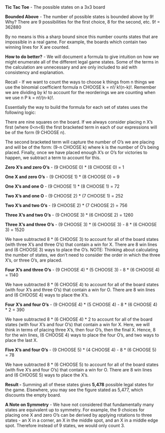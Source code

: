 **Tic Tac Toe** - The possible states on a 3x3 board

**Bounded Above** - The number of possible states is bounded above by 9! Why? There are 9 possibilities for the first choice, 8 for the second, etc.
9! = 362880

By no means is this a sharp bound since this number counts states that are impossible in a real game. For example, the boards which contain two winning lines for X are counted.

**How to do better?** - We will document a formula to give intuition on how we might enumerate all of the different legal game states. Some of the terms in the calculation are unnecessary and are only included to aid with consistency and explanation.

Recall - If we want to count the ways to choose k things from n things we use the binomial coefficient formula n CHOOSE k = n!/ k!(n-k)!. Remember we are dividing by k! to account for the reorderings we are counting when we use n P k = n!/(n-k)!. 

Essentially the way to build the formula for each set of states uses the following logic:

There are nine squares on the board. If we always consider placing n X’s first (where 0<n<6) the first bracketed term in each of our expressions will be of the form (9 CHOOSE n).

The second bracketed term will capture the number of O’s we are placing and will be of the form: (9-n CHOOSE k) where k is the number of O’s being placed.
Finally, once we have placed enough X’s or O’s for victories to happen, we subtract a term to account for this.

**Zero X’s and zero O’s** - (9 CHOOSE 0) * (8 CHOOSE 0) = 1

**One X and zero O’s** - (9 CHOOSE 1) * (8 CHOOSE 0) = 9

**One X’s and one O** - (9 CHOOSE 1) * (8 CHOOSE 1) = 72

**Two X’s and one O** - (9 CHOOSE 2) * (7 CHOOSE 1) = 252

**Two X’s and two O’s** - (9 CHOOSE 2) * (7 CHOOSE 2) = 756

**Three X’s and two O’s** - (9 CHOOSE 3) * (6 CHOOSE 2) = 1260

**Three X’s and three O’s** - (9 CHOOSE 3) * (6 CHOOSE 3) - 8 * (6 CHOOSE 3) = 1520

We have subtracted 8 * (6 CHOOSE 3) to account for all of the board states (with three X’s and three O’s) that contain a win for X. There are 8 win lines and (6 CHOOSE 3) ways to place the O’s. NOTE: Thinking about calculating the number of states, we don’t need to consider the order in which the three X’s, or three O’s, are placed.     

**Four X’s and three O’s** - (9 CHOOSE 4) * (5 CHOOSE 3) - 8 * (6 CHOOSE 4) = 1140

We have subtracted 8 * (6 CHOOSE 4) to account for all of the board states (with four X’s and three O’s) that contain a win for O. There are 8 win lines and (6 CHOOSE 4) ways to place the X’s.  

**Four X’s and four O’s** - (9 CHOOSE 4) * (5 CHOOSE 4) - 8 * (6 CHOOSE 4) * 2 = 390

We have subtracted 8 * (6 CHOOSE 4) * 2 to account for all of the board states (with four X’s and four O’s) that contain a win for X. Here, we will think in terms of placing three X’s, then four O’s, then the final X. Hence, 8 for the win lines, (6 CHOOSE 4) ways to place the four O’s, and two ways to place the last X.  

**Five X’s and four O’s** - (9 CHOOSE 5) * (4 CHOOSE 4) - 8 * (6 CHOOSE 5) = 78

We have subtracted 8 * (6 CHOOSE 5) to account for all of the board states (with five X’s and four O’s) that contain a win for O. There are 8 win lines and (6 CHOOSE 5) ways to place the X’s.  

**Result -** Summing all of these states gives **5,478** possible legal states for the game. Elsewhere, you may see the figure stated as 5,477, which discounts the empty board.

**A Note on Symmetry** - We have not considered that fundamentally many states are equivalent up to symmetry. For example, the 9 choices for placing one X and zero O’s can be derived by applying rotations to three states - an X in a corner, an X in the middle spot, and an X in a middle edge spot. Therefore instead of 9 states, we would only count 3.


